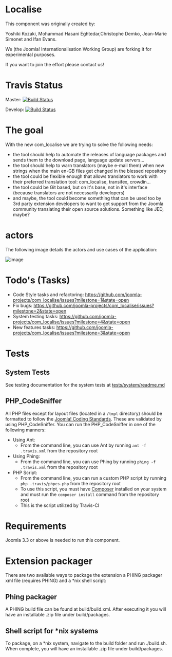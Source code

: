 Localise
========

This component was originally created by:

Yoshiki Kozaki, Mohammad Hasani Eghtedar,Christophe Demko, Jean-Marie Simonet and Ifan Evans.

We (the Joomla! Internationalisation Working Group) are forking it for experimental purposes.

If you want to join the effort please contact us!

# Travis Status
Master: [![Build Status](https://api.travis-ci.org/joomla-projects/com_localise.svg?branch=master)](https://travis-ci.org/joomla-projects/com_localise)

Develop: [![Build Status](https://travis-ci.org/joomla-projects/com_localise.svg?branch=develop)](https://travis-ci.org/joomla-projects/com_localise)

# The goal
With the new com_localise we are trying to solve the following needs:

* the tool should help to automate the releases of language packages and sends them to the download page, language update servers...
* the tool should help to warn translators (maybe e-mail them) when new strings when the main en-GB files get changed in the blessed repository
* the tool could be flexible enough that allows translators to work with their preferred translation tool: com_localise, transifex, crowdin...
* the tool could be Git based, but on it's base, not in it's interface (because translators are not necessarily developers)
* and maybe, the tool could become something that can be used too by 3rd party extension developers to want to get support from the Joomla community translating their open source solutions. Something like JED, maybe?

# actors
The following image details the actors and use cases of the application:

![image](https://raw.githubusercontent.com/joomla-projects/translate-joomla/master/images/structure/actors.png)



# Todo's (Tasks)
* Code Style tasks and refactoring: https://github.com/joomla-projects/com_localise/issues?milestone=1&state=open
* Fix bugs: https://github.com/joomla-projects/com_localise/issues?milestone=2&state=open
* System testing tasks: https://github.com/joomla-projects/com_localise/issues?milestone=4&state=open
* New features tasks: https://github.com/joomla-projects/com_localise/issues?milestone=3&state=open

# Tests

## System Tests
See testing documentation for the system tests at [tests/system/readme.md](./tests/system/readme.md)

## PHP_CodeSniffer
All PHP files except for layout files (located in a `/tmpl` directory) should be formatted to follow the [Joomla! Coding Standards](http://joomla.github.io/coding-standards/).  These are validated by using PHP_CodeSniffer.  You can run the PHP_CodeSniffer in one of the following manners:

* Using Ant:
    * From the command line, you can use Ant by running `ant -f .travis.xml` from the repository root
* Using Phing:
    * From the command line, you can use Phing by running `phing -f .travis.xml` from the repository root
* PHP Script:
    * From the command line, you can run a custom PHP script by running `php .travis/phpcs.php` from the repository root
    * To use this script, you must have [Composer](https://getcomposer.org/) installed on your system and must run the `composer install` command from the repository root
    * This is the script utilized by Travis-CI

# Requirements
Joomla 3.3 or above is needed to run this component.

# Extension packager
There are two available ways to package the extension a PHING packager xml file (requires PHING) and a *nix shell script:

## Phing packager

A PHING build file can be found at build/build.xml. After executing it you will have an installable .zip file under build/packages.

## Shell script for *nix systems

To package, on a *nix system, navigate to the build folder and run ./build.sh. When complete, you will have an installable .zip file under build/packages.
